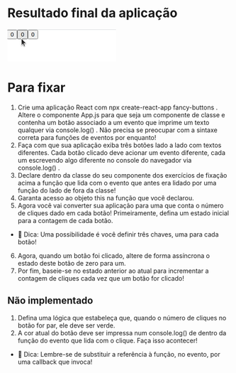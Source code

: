 # Resultado final da aplicação
![Animação](./animation.gif)

# Para fixar
1. Crie uma aplicação React com npx create-react-app fancy-buttons . Altere o componente App.js para que seja um componente de classe e contenha um botão associado a um evento que imprime um texto qualquer via console.log() . Não precisa se preocupar com a sintaxe correta para funções de eventos por enquanto!
2. Faça com que sua aplicação exiba três botões lado a lado com textos diferentes. Cada botão clicado deve acionar um evento diferente, cada um escrevendo algo diferente no console do navegador via console.log() .
3. Declare dentro da classe do seu componente dos exercícios de fixação acima a função que lida com o evento que antes era lidado por uma função do lado de fora da classe!
4. Garanta acesso ao objeto this na função que você declarou.
5. Agora você vai converter sua aplicação para uma que conta o número de cliques dado em cada botão! Primeiramente, defina um estado inicial para a contagem de cada botão.
* 🦜 Dica: Uma possibilidade é você definir três chaves, uma para cada botão!
6. Agora, quando um botão foi clicado, altere de forma assíncrona o estado deste botão de zero para um.
7. Por fim, baseie-se no estado anterior ao atual para incrementar a contagem de cliques cada vez que um botão for clicado!

## Não implementado
1. Defina uma lógica que estabeleça que, quando o número de cliques no botão for par, ele deve ser verde.
2. A cor atual do botão deve ser impressa num console.log() de dentro da função do evento que lida com o clique. Faça isso acontecer!
* 🦜 Dica: Lembre-se de substituir a referência à função, no evento, por uma callback que invoca!